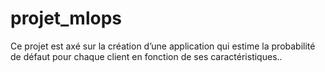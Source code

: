 # projet_mlops

Ce projet est axé sur la création d’une application qui estime la probabilité de défaut pour chaque client en fonction de ses caractéristiques..
